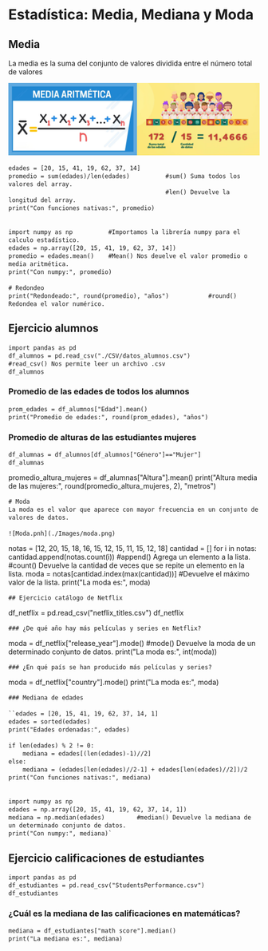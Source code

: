 # Estadística: Media, Mediana y Moda
## Media

La media es la suma del conjunto de valores dividida entre el número total de valores

![Media](./Images/media_arit.png)

```
edades = [20, 15, 41, 19, 62, 37, 14]
promedio = sum(edades)/len(edades)          #sum() Suma todos los valores del array.
                                            #len() Devuelve la longitud del array.
print("Con funciones nativas:", promedio)


import numpy as np          #Importamos la librería numpy para el calculo estadístico.
edades = np.array([20, 15, 41, 19, 62, 37, 14])
promedio = edades.mean()    #Mean() Nos deuelve el valor promedio o media aritmética.        
print("Con numpy:", promedio)

# Redondeo
print("Redondeado:", round(promedio), "años")           #round() Redondea el valor numérico.
```

## Ejercicio alumnos

```
import pandas as pd
df_alumnos = pd.read_csv("./CSV/datos_alumnos.csv")         #read_csv() Nos permite leer un archivo .csv
df_alumnos
```
### Promedio de las edades de todos los alumnos
```
prom_edades = df_alumnos["Edad"].mean()
print("Promedio de edades:", round(prom_edades), "años")
```
### Promedio de alturas de las estudiantes mujeres

```
df_alumnas = df_alumnos[df_alumnos["Género"]=="Mujer"]
df_alumnas
```
promedio_altura_mujeres = df_alumnas["Altura"].mean()
print("Altura media de las mujeres:", round(promedio_altura_mujeres, 2), "metros")
```
# Moda
La moda es el valor que aparece con mayor frecuencia en un conjunto de valores de datos.

![Moda.pnh](./Images/moda.png)

```
notas = [12, 20, 15, 18, 16, 15, 12, 15, 11, 15, 12, 18]
cantidad = []
for i in notas:
    cantidad.append(notas.count(i))         #append() Agrega un elemento a la lista.
                                            #count() Devuelve la cantidad de veces que se repite un elemento en la lista. 
moda = notas[cantidad.index(max(cantidad))]         #Devuelve el máximo valor de la lista.
print("La moda es:", moda)
```
## Ejercicio catálogo de Netflix

```
df_netflix = pd.read_csv("netflix_titles.csv")
df_netflix
```
### ¿De qué año hay más películas y series en Netflix?

```
moda = df_netflix["release_year"].mode()        #mode() Devuelve la moda de un determinado conjunto de datos.
print("La moda es:", int(moda))
```
### ¿En qué país se han producido más películas y series?

```
moda = df_netflix["country"].mode()
print("La moda es:", moda)
```
### Mediana de edades

``edades = [20, 15, 41, 19, 62, 37, 14, 1]
edades = sorted(edades)
print("Edades ordenadas:", edades)

if len(edades) % 2 != 0:
    mediana = edades[(len(edades)-1)//2]
else:
    mediana = (edades[len(edades)//2-1] + edades[len(edades)//2])/2
print("Con funciones nativas:", mediana)


import numpy as np
edades = np.array([20, 15, 41, 19, 62, 37, 14, 1])
mediana = np.median(edades)         #median() Devuelve la mediana de un determinado conjunto de datos.
print("Con numpy:", mediana)`

```
## Ejercicio calificaciones de estudiantes

```
import pandas as pd
df_estudiantes = pd.read_csv("StudentsPerformance.csv")
df_estudiantes
```
### ¿Cuál es la mediana de las calificaciones en matemáticas?

```
mediana = df_estudiantes["math score"].median()
print("La mediana es:", mediana)
```
